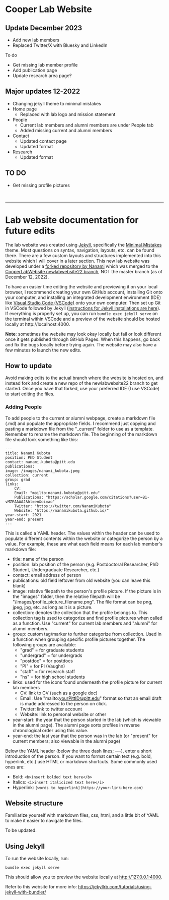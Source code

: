 # Cooper Lab Website

## Update December 2023

- Add new lab members
- Replaced Twitter/X with Bluesky and LinkedIn

To do
- Get missing lab member profile
- Add publication page
- Update research area page?


## Major updates 12-2022
 - Changing jekyll theme to minimal mistakes
 - Home page
   - Replaced with lab logo and mission statement
 - People
   - Current lab members and alumni members are under People tab
   - Added missing current and alumni members
 - Contact
   - Updated contact page
   - Updated format
 - Research
   - Updated format


## TO DO
- Get missing profile pictures

<br>

***

# Lab website documentation for future edits

The lab website was created using [Jekyll](https://jekyllrb.com/), specifically the [Minimal Mistakes](https://mmistakes.github.io/minimal-mistakes/) theme. Most questions on syntax, navigation, layouts, etc. can be found there. There are a few custom layouts and structures implemented into this website which I will cover in a later section. This new lab website was developed under a [forked repository by Nanami](https://github.com/NanamiKubota/CooperLabWebsite.github.io) which was merged to the [CooperLabWebsite newlabwebsite22 branch](https://github.com/CooperLabWebsite/CooperLabWebsite.github.io/tree/newlabwebsite22), NOT the master branch (as of December 12, 2022).

To have an easier time editing the website and previewing it on your local browser, I recommend creating your own GitHub account, installing Git onto your computer, and installing an integrated development environment (IDE) like [Visual Studio Code (VSCode)](https://code.visualstudio.com/) onto your own computer. Then set up Git in VSCode followed by Jekyll ([instructions for Jekyll installations are here](https://jekyllrb.com/docs/)). If everything is properly set up, you can run `bundle exec jekyll serve` on the terminal within VSCode and a preview of the website should be hosted locally at http://localhost:4000. 

**Note**: sometimes the website may look okay locally but fail or look different once it gets published through GitHub Pages. When this happens, go back and fix the bugs locally before trying again. The website may also have a few minutes to launch the new edits.

## How to update

Avoid making edits to the actual branch where the website is hosted on, and instead fork and create a new repo of the newlabwebsite22 branch to get started. Once you have that forked, use your preferred IDE (I use VSCode) to start editing the files.

### Adding People

To add people to the current or alumni webpage, create a markdown file (.md) and populate the appropriate fields. I recommend just copying and pasting a markdown file from the "_current" folder to use as a template. Remember to rename the markdown file. The beginning of the markdown file should look something like this:

```
---
title: Nanami Kubota
position: PhD Student
contact: nanami.kubota@pitt.edu
publications: 
image: /images/nanami_kubota.jpeg
collection: current
group: grad
links:
    CV:
    Email: "mailto:nanami.kubota@pitt.edu"
    Publications: "https://scholar.google.com/citations?user=B1-vMZEAAAAJ&hl=en&oi=ao"
    Twitter: "https://twitter.com/NanamiKubota"
    Website: "https://nanamikubota.github.io/"
year-start: 2021
year-end: present
---
```

This is called a YAML header. The values within the header can be used to populate different contents within the website or categorize the person by a value. For example, these are what each field means for each lab member's markdown file:
- title: name of the person
- position: lab position of the person (e.g. Postdoctoral Researcher, PhD Student, Undergraduate Researcher, etc.)
- contact: email address of person
- publications: old field leftover from old website (you can leave this blank)
- image: relative filepath to the person's profile picture. If the picture is in the "images" folder, then the relative filepath will be "/images/profile_picture_filename.png". The file format can be png, jpeg, jpg, etc. as long as it is a picture.
- collection: denotes the collection that the profile belongs to. This collection tag is used to categorize and find profile pictures when called as a function. Use "current" for current lab members and "alumni" for alumni members.
- group: custom tag/marker to further categorize from collection. Used in a function when grouping specific profile pictures together. The following groups are available: 
  - "grad" = for graduate students
  - "undergrad" = for undergrads
  - "postdoc" = for postdocs
  - "PI" = for PI (Vaughn)
  - "staff" = for research staff
  - "hs" = for high school students
- links: used for the icons found underneath the profile picture for current lab members
  - CV: link to CV (such as a google doc)
  - Email: Use "mailto:yourPittID@pitt.edu" format so that an email draft is made addressed to the person on click.
  - Twitter: link to twitter account
  - Website: link to personal website or other
- year-start: the year that the person started in the lab (which is viewable in the alumni page). The alumni page sorts profiles in reverse chronological order using this value.
- year-end: the last year that the person was in the lab (or "present" for current members; also viewable in the alumni page)

Below the YAML header (below the three dash lines; ---), enter a short introduction of the person. If you want to format certain text (e.g. bold, hyperlink, etc.) use HTML or markdown shortcuts. Some commonly used ones are:

- Bold: `<b>insert bolded text here</b>`
- Italics: `<i>insert italicized text here</i>`
- Hyperlink: `[words to hyperlink](https://your-link-here.com)`


## Website structure

Familiarize yourself with markdown files, css, html, and a little bit of YAML to make it easier to navigate the files.

To be updated.


## Using Jekyll

To run the website locally, run:
```
bundle exec jekyll serve
```

This should allow you to preview the website locally at http://127.0.0.1:4000.

Refer to this website for more info: https://jekyllrb.com/tutorials/using-jekyll-with-bundler/